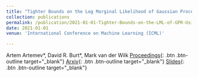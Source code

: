 ```yaml
---
title: "Tighter Bounds on the Log Marginal Likelihood of Gaussian Process Regression Using Conjugate Gradients"
collection: publications
permalink: /publication/2021-01-01-Tighter-Bounds-on-the-LML-of-GPR-Using-CG
date: 2021-01-01
venue: 'International Conference on Machine Learning (ICML)'

---
```

Artem Artemev\*, David R. Burt\*,  Mark van der Wilk
[Proceedings](http://proceedings.mlr.press/v139/artemev21a.html){: .btn .btn-outline target="_blank"} [Arxiv](https://arxiv.org/abs/2102.08314){: .btn .btn-outline target="_blank"} [Slides](https://davidrburt.github.io/files/cglb_handout.pdf){: .btn .btn-outline target="_blank"}